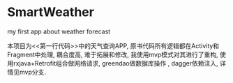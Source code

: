 # SmartWeather
my first app about weather forecast

本项目为<<第一行代码>>中的天气查询APP, 原书代码所有逻辑都在Activity和Fragment中处理, 耦合度高, 难于拓展和修改, 我使用mvp模式对其进行了重构, 使用rxjava+Retrofit组合做网络请求, greendao做数据库操作 , dagger依赖注入, 详情见mvp分支.
